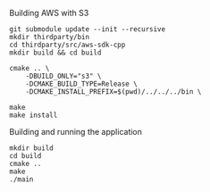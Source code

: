 Building AWS with S3

```
git submodule update --init --recursive
mkdir thirdparty/bin
cd thirdparty/src/aws-sdk-cpp
mkdir build && cd build

cmake .. \
    -DBUILD_ONLY="s3" \
    -DCMAKE_BUILD_TYPE=Release \
    -DCMAKE_INSTALL_PREFIX=$(pwd)/../../../bin \

make
make install
```

Building and running the application
```
mkdir build
cd build
cmake ..
make
./main
```
